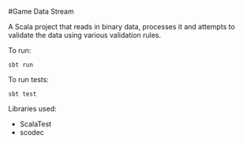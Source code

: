 #Game Data Stream

A Scala project that reads in binary data, processes it and attempts to validate the data using various validation rules.

To run:

    sbt run
  
  To run tests:
  

    sbt test

Libraries used:
 - ScalaTest
 - scodec
